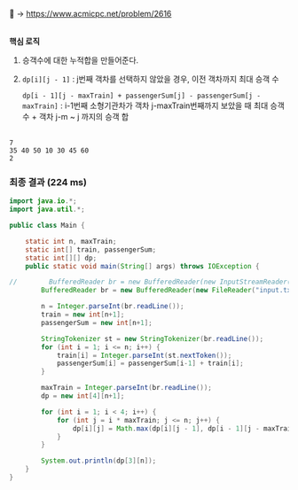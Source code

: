 📌 → https://www.acmicpc.net/problem/2616 <br/><br/>

**핵심 로직**

1. 승객수에 대한 누적합을 만들어준다.
2. `dp[i][j - 1]` : j번째 객차를 선택하지 않았을 경우, 이전 객차까지 최대 승객 수
    
    `dp[i - 1][j - maxTrain] + passengerSum[j] - passengerSum[j - maxTrain]` : i-1번째 소형기관차가 객차 j-maxTrain번째까지 보았을 때 최대 승객 수 + 객차 j-m ~ j 까지의 승객 합 <br/><br/>
    

```
7
35 40 50 10 30 45 60
2
```

### 최종 결과 (224 ms)

```java
import java.io.*;
import java.util.*;

public class Main {

    static int n, maxTrain;
    static int[] train, passengerSum;
    static int[][] dp;
    public static void main(String[] args) throws IOException {

//        BufferedReader br = new BufferedReader(new InputStreamReader(System.in));
        BufferedReader br = new BufferedReader(new FileReader("input.txt"));

        n = Integer.parseInt(br.readLine());
        train = new int[n+1];
        passengerSum = new int[n+1];

        StringTokenizer st = new StringTokenizer(br.readLine());
        for (int i = 1; i <= n; i++) {
            train[i] = Integer.parseInt(st.nextToken());
            passengerSum[i] = passengerSum[i-1] + train[i];
        }

        maxTrain = Integer.parseInt(br.readLine());
        dp = new int[4][n+1];

        for (int i = 1; i < 4; i++) {
            for (int j = i * maxTrain; j <= n; j++) {
                dp[i][j] = Math.max(dp[i][j - 1], dp[i - 1][j - maxTrain] + passengerSum[j] - passengerSum[j - maxTrain]);
            }
        }

        System.out.println(dp[3][n]);
    }
}
```
